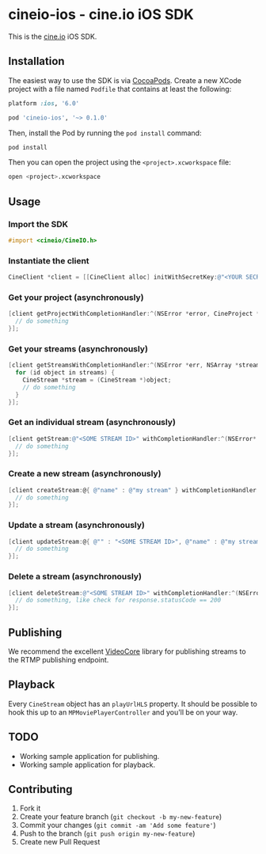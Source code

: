 # cineio-ios - cine.io iOS SDK

This is the [cine.io][cineio] iOS SDK.

## Installation

The easiest way to use the SDK is via [CocoaPods][cocoapods]. Create a new XCode project with a file named `Podfile` that contains at least the following:

```ruby
platform :ios, '6.0'

pod 'cineio-ios', '~> 0.1.0'
```

Then, install the Pod by running the `pod install` command:

```bash
pod install
```

Then you can open the project using the `<project>.xcworkspace` file:

```bash
open <project>.xcworkspace
```

## Usage

### Import the SDK

```objective-c
#import <cineio/CineIO.h>
```

### Instantiate the client

```objective-c
CineClient *client = [[CineClient alloc] initWithSecretKey:@"<YOUR SECRET>"];
```

### Get your project (asynchronously)

```objective-c
[client getProjectWithCompletionHandler:^(NSError *error, CineProject *project) {
  // do something
}];
```

### Get your streams (asynchronously)

```objective-c
[client getStreamsWithCompletionHandler:^(NSError *err, NSArray *streams) {
  for (id object in streams) {
    CineStream *stream = (CineStream *)object;
    // do something
  }
}];
```

### Get an individual stream (asynchronously)
```objective-c
[client getStream:@"<SOME STREAM ID>" withCompletionHandler:^(NSError* error, CineStream* stream) {
  // do something
}];
```

### Create a new stream (asynchronously)
```objective-c
[client createStream:@{ @"name" : @"my stream" } withCompletionHandler:^(NSError* error, CineStream* stream) {
  // do something
}];

```

### Update a stream (asynchronously)
```objective-c
[client updateStream:@{ @"" : "<SOME STREAM ID>", @"name" : @"my stream" } withCompletionHandler:^(NSError* error, CineStream* stream) {
  // do something
}];

```

### Delete a stream (asynchronously)
```objective-c
[client deleteStream:@"<SOME STREAM ID>" withCompletionHandler:^(NSError* error, NSHTTPURLResponse* response) {
  // do something, like check for response.statusCode == 200
}];

```


## Publishing

We recommend the excellent [VideoCore][VideoCore] library for publishing streams to the RTMP publishing endpoint.


## Playback

Every `CineStream` object has an `playUrlHLS` property. It should be possible to hook this up to an `MPMoviePlayerController` and you'll be on your way.


## TODO

- Working sample application for publishing.
- Working sample application for playback.


## Contributing

1. Fork it
2. Create your feature branch (`git checkout -b my-new-feature`)
3. Commit your changes (`git commit -am 'Add some feature'`)
4. Push to the branch (`git push origin my-new-feature`)
5. Create new Pull Request


<!-- external links -->

[cineio]:https://www.cine.io/
[cocoapods]:http://cocoapods.org/
[VideoCore]:https://github.com/jamesghurley/VideoCore
